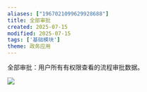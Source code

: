 ```yaml
---
aliases: ["1967021099629928688"]
title: 全部审批
created: 2025-07-15
modified: 2025-07-15
tags: ['基础模块']
theme: 政务应用
---
```


全部审批：用户所有有权限查看的流程审批数据。

![](7f5c12c6932ec878fc68b85d56a6b7a1.jpg)